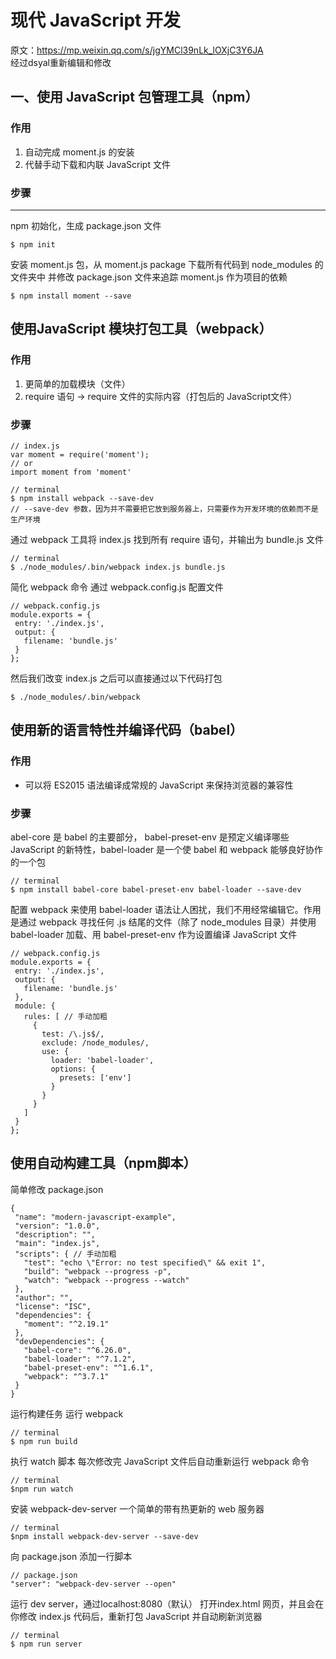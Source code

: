 # 现代 JavaScript 开发

原文：https://mp.weixin.qq.com/s/jgYMCl39nLk_lOXjC3Y6JA  
经过dsyal重新编辑和修改

## 一、使用 JavaScript 包管理工具（npm）

### 作用  

1. 自动完成 moment.js 的安装  
2. 代替手动下载和内联 JavaScript 文件  

### 步骤

---

npm 初始化，生成 package.json 文件

```
$ npm init
```

安装 moment.js 包，从 moment.js package 下载所有代码到 node_modules 的文件夹中 并修改 package.json 文件来追踪 moment.js 作为项目的依赖

```
$ npm install moment --save
```

## 使用JavaScript 模块打包工具（webpack）

### 作用  

1. 更简单的加载模块（文件）  
2. require 语句 -> require 文件的实际内容（打包后的 JavaScript文件）

### 步骤

```
// index.js
var moment = require('moment');
// or
import moment from 'moment'
```

```
// terminal
$ npm install webpack --save-dev
// --save-dev 参数，因为并不需要把它放到服务器上，只需要作为开发环境的依赖而不是生产环境
```

通过 webpack 工具将 index.js 找到所有 require 语句，并输出为 bundle.js 文件

```
// terminal
$ ./node_modules/.bin/webpack index.js bundle.js
```

简化 webpack 命令 通过 webpack.config.js 配置文件

```
// webpack.config.js
module.exports = {
 entry: './index.js',
 output: {
   filename: 'bundle.js'
 }
};
```

然后我们改变 index.js 之后可以直接通过以下代码打包

```
$ ./node_modules/.bin/webpack
```

## 使用新的语言特性并编译代码（babel）

### 作用

* 可以将 ES2015 语法编译成常规的 JavaScript 来保持浏览器的兼容性

### 步骤

abel-core 是 babel 的主要部分， babel-preset-env 是预定义编译哪些 JavaScript 的新特性，babel-loader 是一个使 babel 和 webpack 能够良好协作的一个包
```
// terminal
$ npm install babel-core babel-preset-env babel-loader --save-dev
```

配置 webpack 来使用 babel-loader
语法让人困扰，我们不用经常编辑它。作用是通过 webpack 寻找任何 .js 结尾的文件（除了 node_modules 目录）并使用 babel-loader 加载、用 babel-preset-env 作为设置编译 JavaScript 文件

```
// webpack.config.js
module.exports = {
 entry: './index.js',
 output: {
   filename: 'bundle.js'
 },
 module: {
   rules: [ // 手动加粗
     {
       test: /\.js$/,
       exclude: /node_modules/,
       use: {
         loader: 'babel-loader',
         options: {
           presets: ['env']
         }
       }
     }
   ]
 }
};
```

## 使用自动构建工具（npm脚本）

简单修改 package.json

```
{
 "name": "modern-javascript-example",
 "version": "1.0.0",
 "description": "",
 "main": "index.js",
 "scripts": { // 手动加粗
   "test": "echo \"Error: no test specified\" && exit 1",
   "build": "webpack --progress -p",
   "watch": "webpack --progress --watch"
 },
 "author": "",
 "license": "ISC",
 "dependencies": {
   "moment": "^2.19.1"
 },
 "devDependencies": {
   "babel-core": "^6.26.0",
   "babel-loader": "^7.1.2",
   "babel-preset-env": "^1.6.1",
   "webpack": "^3.7.1"
 }
}
```

运行构建任务 运行 webpack

```
// terminal
$ npm run build
```

执行 watch 脚本 每次修改完 JavaScript 文件后自动重新运行 webpack 命令

```
// terminal
$npm run watch
```

安装 webpack-dev-server 一个简单的带有热更新的 web 服务器

```
// terminal
$npm install webpack-dev-server --save-dev
```

向 package.json 添加一行脚本

```
// package.json
"server": "webpack-dev-server --open"
```

运行 dev server，通过localhost:8080（默认） 打开index.html 网页，并且会在你修改 index.js 代码后，重新打包 JavaScript 并自动刷新浏览器

```
// terminal
$ npm run server
```
